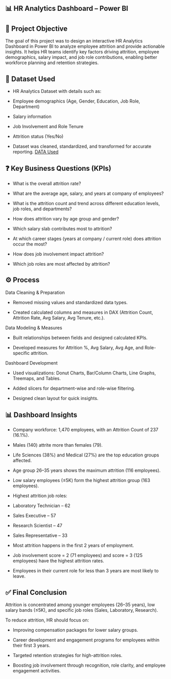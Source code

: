 ## 📊 HR Analytics Dashboard – Power BI

## 📌 Project Objective

The goal of this project was to design an interactive HR Analytics Dashboard in Power BI to analyze employee attrition and provide actionable insights. It helps HR teams identify key factors driving attrition, employee demographics, salary impact, and job role contributions, enabling better workforce planning and retention strategies.

## 📂 Dataset Used

- HR Analytics Dataset with details such as:

- Employee demographics (Age, Gender, Education, Job Role, Department)

- Salary information

- Job Involvement and Role Tenure

- Attrition status (Yes/No)

- Dataset was cleaned, standardized, and transformed for accurate reporting.
  <a href="https://github.com/Hanifashaik/HR-Analytics-Dashboard-using-Power-BI/blob/main/HR_Analytics.csv">DATA Used</a>

## ❓ Key Business Questions (KPIs)

- What is the overall attrition rate?

- What are the average age, salary, and years at company of employees?

- What is the attrition count and trend across different education levels, job roles, and departments?

- How does attrition vary by age group and gender?

- Which salary slab contributes most to attrition?

- At which career stages (years at company / current role) does attrition occur the most?

- How does job involvement impact attrition?

- Which job roles are most affected by attrition?

## ⚙️ Process

Data Cleaning & Preparation

- Removed missing values and standardized data types.

- Created calculated columns and measures in DAX (Attrition Count, Attrition Rate, Avg Salary, Avg Tenure, etc.).

Data Modeling & Measures

- Built relationships between fields and designed calculated KPIs.

- Developed measures for Attrition %, Avg Salary, Avg Age, and Role-specific attrition.

Dashboard Development

- Used visualizations: Donut Charts, Bar/Column Charts, Line Graphs, Treemaps, and Tables.

- Added slicers for department-wise and role-wise filtering.

- Designed clean layout for quick insights.

## 📊 Dashboard Insights

- Company workforce: 1,470 employees, with an Attrition Count of 237 (16.1%).

- Males (140) attrite more than females (79).

- Life Sciences (38%) and Medical (27%) are the top education groups affected.

- Age group 26–35 years shows the maximum attrition (116 employees).

- Low salary employees (≤5K) form the highest attrition group (163 employees).

- Highest attrition job roles:

- Laboratory Technician – 62

- Sales Executive – 57

- Research Scientist – 47

- Sales Representative – 33

- Most attrition happens in the first 2 years of employment.

- Job involvement score = 2 (71 employees) and score = 3 (125 employees) have the highest attrition rates.

- Employees in their current role for less than 3 years are most likely to leave.

## ✅ Final Conclusion

Attrition is concentrated among younger employees (26–35 years), low salary bands (≤5K), and specific job roles (Sales, Laboratory, Research).

To reduce attrition, HR should focus on:

- Improving compensation packages for lower salary groups.

- Career development and engagement programs for employees within their first 3 years.

- Targeted retention strategies for high-attrition roles.

- Boosting job involvement through recognition, role clarity, and employee engagement activities.
